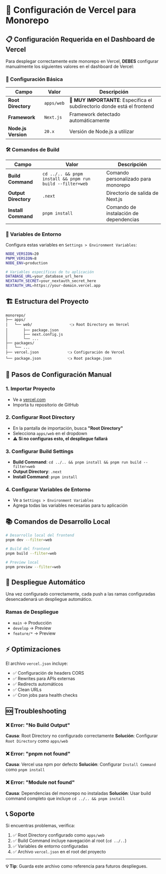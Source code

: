# 🚀 Configuración de Vercel para Monorepo

## 📋 Configuración Requerida en el Dashboard de Vercel

Para desplegar correctamente este monorepo en Vercel, **DEBES** configurar manualmente los siguientes valores en el dashboard de Vercel:

### 🎯 Configuración Básica

| Campo | Valor | Descripción |
|-------|-------|-------------|
| **Root Directory** | `apps/web` | 🚨 **MUY IMPORTANTE**: Especifica el subdirectorio donde está el frontend |
| **Framework** | `Next.js` | Framework detectado automáticamente |
| **Node.js Version** | `20.x` | Versión de Node.js a utilizar |

### 🛠️ Comandos de Build

| Campo | Valor | Descripción |
|-------|-------|-------------|
| **Build Command** | `cd ../.. && pnpm install && pnpm run build --filter=web` | Comando personalizado para monorepo |
| **Output Directory** | `.next` | Directorio de salida de Next.js |
| **Install Command** | `pnpm install` | Comando de instalación de dependencias |

### 🔧 Variables de Entorno

Configura estas variables en `Settings > Environment Variables`:

```bash
NODE_VERSION=20
PNPM_VERSION=8
NODE_ENV=production

# Variables específicas de tu aplicación
DATABASE_URL=your_database_url_here
NEXTAUTH_SECRET=your_nextauth_secret_here
NEXTAUTH_URL=https://your-domain.vercel.app
```

## 🏗️ Estructura del Proyecto

```
monorepo/
├── apps/
│   └── web/                 👈 Root Directory en Vercel
│       ├── package.json
│       ├── next.config.js
│       └── ...
├── packages/
│   └── ...
├── vercel.json             👈 Configuración de Vercel
└── package.json            👈 Root package.json
```

## 🚨 Pasos de Configuración Manual

### 1. Importar Proyecto
- Ve a [vercel.com](https://vercel.com)
- Importa tu repositorio de GitHub

### 2. Configurar Root Directory
- En la pantalla de importación, busca **"Root Directory"**
- Selecciona `apps/web` en el dropdown
- ⚠️ **Si no configuras esto, el despliegue fallará**

### 3. Configurar Build Settings
- **Build Command**: `cd ../.. && pnpm install && pnpm run build --filter=web`
- **Output Directory**: `.next`
- **Install Command**: `pnpm install`

### 4. Configurar Variables de Entorno
- Ve a `Settings > Environment Variables`
- Agrega todas las variables necesarias para tu aplicación

## 📚 Comandos de Desarrollo Local

```bash
# Desarrollo local del frontend
pnpm dev --filter=web

# Build del frontend
pnpm build --filter=web

# Preview local
pnpm preview --filter=web
```

## 🔄 Despliegue Automático

Una vez configurado correctamente, cada push a las ramas configuradas desencadenará un despliegue automático.

### Ramas de Despliegue
- `main` → Producción
- `develop` → Preview
- `feature/*` → Preview

## ⚡ Optimizaciones

El archivo `vercel.json` incluye:
- ✅ Configuración de headers CORS
- ✅ Rewrites para APIs externas
- ✅ Redirects automáticos
- ✅ Clean URLs
- ✅ Cron jobs para health checks

## 🆘 Troubleshooting

### ❌ Error: "No Build Output"
**Causa**: Root Directory no configurado correctamente
**Solución**: Configurar `Root Directory` como `apps/web`

### ❌ Error: "pnpm not found"
**Causa**: Vercel usa npm por defecto
**Solución**: Configurar `Install Command` como `pnpm install`

### ❌ Error: "Module not found"
**Causa**: Dependencias del monorepo no instaladas
**Solución**: Usar build command completo que incluye `cd ../.. && pnpm install`

## 📞 Soporte

Si encuentras problemas, verifica:
1. ✅ Root Directory configurado como `apps/web`
2. ✅ Build Command incluye navegación al root (`cd ../..`)
3. ✅ Variables de entorno configuradas
4. ✅ Archivo `vercel.json` en el root del proyecto

---

**💡 Tip**: Guarda este archivo como referencia para futuros despliegues.
